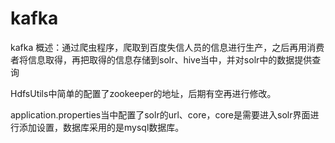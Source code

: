 # kafka
kafka
概述：通过爬虫程序，爬取到百度失信人员的信息进行生产，之后再用消费者将信息取得，再把取得的信息存储到solr、hive当中，并对solr中的数据提供查询
 
HdfsUtils中简单的配置了zookeeper的地址，后期有空再进行修改。

application.properties当中配置了solr的url、core，core是需要进入solr界面进行添加设置，数据库采用的是mysql数据库。
